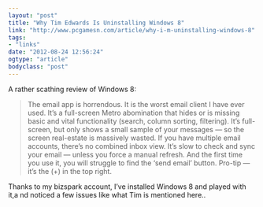 ```yaml
---
layout: "post"
title: "Why Tim Edwards Is Uninstalling Windows 8"
link: "http://www.pcgamesn.com/article/why-i-m-uninstalling-windows-8"
tags: 
- "links"
date: "2012-08-24 12:56:24"
ogtype: "article"
bodyclass: "post"
---
```


A rather scathing review of Windows 8:

> The email app is horrendous. It is the worst email client I have ever used. It’s a full-screen Metro abomination that hides or is missing basic and vital functionality (search, column sorting, filtering). It’s full-screen, but only shows a small sample of your messages — so the screen real-estate is massively wasted. If you have multiple email accounts, there’s no combined inbox view. It’s slow to check and sync your email — unless you force a manual refresh. And the first time you use it, you will struggle to find the ‘send email’ button. Pro-tip — it’s the (+) in the top right.

Thanks to my bizspark account, I’ve installed Windows 8 and played with it,a nd noticed a few issues like what Tim is mentioned here..